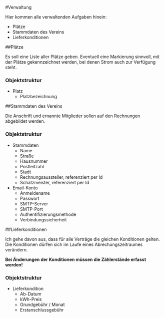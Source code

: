 #Verwaltung

Hier kommen alle verwaltenden Aufgaben hinein:

* Plätze
* Stammdaten des Vereins
* Lieferkonditionen

##Plätze

Es soll eine Liste aller Plätze geben.
Eventuell eine Markierung sinnvoll, mit der Plätze gekennzeichnet werden, bei denen Strom auch zur Verfügung steht.

### Objektstruktur

* Platz
  * Platzbezeichnung

##Stammdaten des Vereins

Die Anschrift und ernannte Mitglieder sollen auf den Rechnungen abgebildet werden.

### Objektstruktur

* Stammdaten
  * Name
  * Straße
  * Hausnummer
  * Postleitzahl
  * Stadt
  * Rechnungsaussteller, referenziert per Id
  * Schatzmeister, referenziert per Id
* Email-Konto
  * Anmeldename
  * Passwort
  * SMTP-Server
  * SMTP-Port
  * Authentifizierungsmethode
  * Verbindungssicherheit

##Lieferkonditionen

Ich gehe davon aus, dass für alle Verträge die gleichen Konditionen gelten.
Die Konditionen dürfen sich im Laufe eines Abrechungszeitraumes verändern.

__Bei Änderungen der Konditionen müssen die Zählerstände erfasst werden!__

### Objektstruktur

* Lieferkondition
  * Ab-Datum
  * kWh-Preis
  * Grundgebühr / Monat
  * Erstanschlussgebühr
